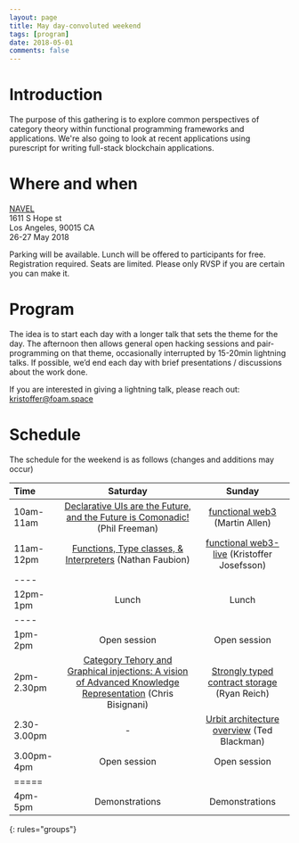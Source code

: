 ```yaml
---
layout: page
title: May day-convoluted weekend
tags: [program]
date: 2018-05-01
comments: false
---
```

# Introduction

The purpose of this gathering is to explore common perspectives of category theory within functional programming frameworks and applications. We're also going to look at recent applications using purescript for writing full-stack blockchain applications.

# Where and when

[NAVEL](https://goo.gl/maps/EmtKVixQHpN2)<br>
1611 S Hope st<br>
Los Angeles, 90015 CA<br>
26-27 May 2018

Parking will be available. Lunch will be offered to participants for free. Registration required. Seats are limited. Please only RVSP if you are certain you can make it.

# Program

The idea is to start each day with a longer talk that sets the theme for the day. The afternoon then allows general open hacking sessions and pair-programming on that theme, occasionally interrupted by 15-20min lightning talks. If possible, we’d end each day with brief presentations / discussions about the work done.

If you are interested in giving a lightning talk, please reach out: kristoffer@foam.space

# Schedule

The schedule for the weekend is as follows (changes and additions may occur)

| Time | Saturday | Sunday |
|:--------|:-------:|:-------:|
| 10am-11am   | [Declarative UIs are the Future, and the Future is Comonadic!](https://coday.today/coeffects/) (Phil Freeman) | [functional web3](https://coday.today/web3/) (Martin Allen) |
| 11am-12pm   | [Functions, Type classes, & Interpreters](https://coday.today/variants/) (Nathan Faubion)                   | [functional web3-live](https://coday.today/web3-live/) (Kristoffer Josefsson)  |
|----
| 12pm-1pm    | Lunch         | Lunch   |
|----
| 1pm-2pm     | Open session  | Open session  |
| 2pm-2.30pm  | [Category Tehory and Graphical injections: A vision of Advanced Knowledge Representation](https://coday.today/graphical/) (Chris Bisignani) | [Strongly typed contract storage](https://coday.today/storage/) (Ryan Reich) |
| 2.30-3.00pm | -             | [Urbit architecture overview](https://coday.today/urbit/) (Ted Blackman) |
| 3.00pm-4pm  | Open session  | Open session |
|=====
| 4pm-5pm   | Demonstrations  | Demonstrations |
{: rules="groups"}
